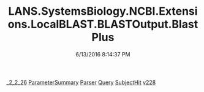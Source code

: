 ﻿---
title: LANS.SystemsBiology.NCBI.Extensions.LocalBLAST.BLASTOutput.BlastPlus
date: 6/13/2016 8:14:37 PM
---

[_2_2_26](T-LANS.SystemsBiology.NCBI.Extensions.LocalBLAST.BLASTOutput.BlastPlus._2_2_26.html)
[ParameterSummary](T-LANS.SystemsBiology.NCBI.Extensions.LocalBLAST.BLASTOutput.BlastPlus.ParameterSummary.html)
[Parser](T-LANS.SystemsBiology.NCBI.Extensions.LocalBLAST.BLASTOutput.BlastPlus.Parser.html)
[Query](T-LANS.SystemsBiology.NCBI.Extensions.LocalBLAST.BLASTOutput.BlastPlus.Query.html)
[SubjectHit](T-LANS.SystemsBiology.NCBI.Extensions.LocalBLAST.BLASTOutput.BlastPlus.SubjectHit.html)
[v228](T-LANS.SystemsBiology.NCBI.Extensions.LocalBLAST.BLASTOutput.BlastPlus.v228.html)
